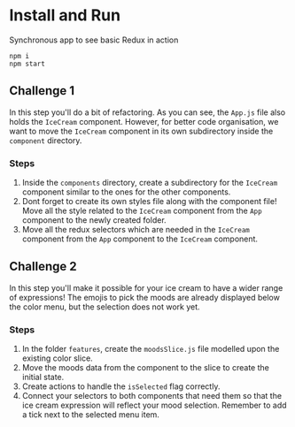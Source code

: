 # Install and Run

Synchronous app to see basic Redux in action

```
npm i
npm start
```

## Challenge 1

In this step you'll do a bit of refactoring. As you can see, the `App.js` file also holds the `IceCream` component. However, for better code organisation, we want to move the `IceCream` component in its own subdirectory inside the `component` directory.

### Steps

1. Inside the `components` directory, create a subdirectory for the `IceCream` component similar to the ones for the other components.
2. Dont forget to create its own styles file along with the component file!
Move all the style related to the `IceCream` component from the `App` component to the newly created folder.
3. Move all the redux selectors which are needed in the `IceCream` component from the `App` component to the `IceCream` component.

## Challenge 2

In this step you'll make it possible for your ice cream to have a wider range of expressions! The emojis to pick the moods are already displayed below the color menu, but the selection does not work yet.

### Steps

1. In the folder `features`, create the `moodsSlice.js` file modelled upon the existing color slice.
2. Move the moods data from the component to the slice to create the initial state.
3. Create actions to handle the `isSelected` flag correctly.
4. Connect your selectors to both components that need them so that the ice cream expression will reflect your mood selection.
   Remember to add a tick next to the selected menu item.
